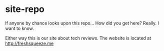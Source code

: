 # site-repo

If anyone by chance looks upon this repo...
How did you get here? Really. I want to know.

Either way this is our site about tech reviews.
The website is located at http://freshsqueeze.me

